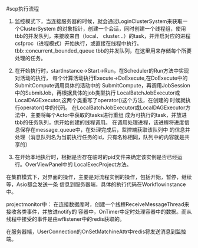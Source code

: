 #scp执行流程


1. 监控模式下，当连接服务器的时候，就会通过LoginClusterSystem来获取一个ClusterSystem
的对象指针，创建一个会话，同时创建一个线程组，使用tbb的并发队列，来接收来自（local、
cluster...）的task，并开启对应的进程csfproc（进程模式）开始执行，或直接在线程中执行。
tbb::concurrent_bounded_queue<T> tbb的并发队列，在这里用来存储每个所要处理的任务。


2. 在开始执行时，startInstance->Start->Run，在Scheduler的Run方法中实现对活动的执行，
每个计算活动执行Execute->DoExecute,在DoExecute中的SubmitCompute调用具体的活动中的
SubmitCompute，再调用JobSession中的SubmitJob，再根据具体的job类型执行
LocalBatchJobExecutor或LocalDAGExecutor,这两个类重写了operator()这个方法，在创建的
时候就执行operator()中的代码。
在LocalBatchJobExecutor或LocalDAGExecutor方法中，主要将每个Actor中获取的tasks进行重组
成为可执行的task，并放进tbb的任务队列，供开始创建的线程调用。
在调用处理进程，该进程将进度信息保存在message_queue中，在处理完成后，监控端获取该队列中
的信息并处理（消息队列名为当前执行任务的id，只有名称相同，队列中的内容就是共享的）

3. 在开始本地执行时，根据是否存在临时的pid文件来确定该实例是否已经运行。OverViewPanel中的
LocalExecProject方法。


在集群模式下，对界面的操作，主要是对流程实例的操作，包括开始，暂停，继续等，Asio都会发送一条
信息到服务器端，具体的执行代码在Workflowinstance中。


projectmonitor中：
在连接数据库时，创建一个线程ReceiveMessageThread来接收各类事件，并放进notify的
容器中，OnTimer中定时处理容器中的数据。而从线程中接受的事件是由wflistener中的redis获取的。

在服务器端，UserConnection的OnSetMatchineAttr中redis将发送消息到监控端。